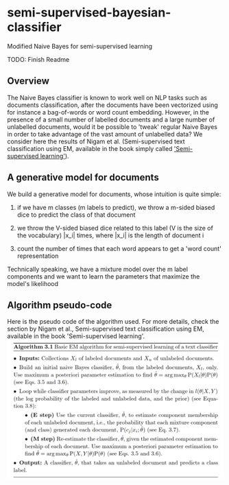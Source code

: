# semi-supervised-bayesian-classifier
Modified Naive Bayes for semi-supervised learning 

TODO: Finish Readme
## Overview

The Naive Bayes classifier is known to work well on NLP tasks such as documents classification, after the documents have been vectorized using for instance a bag-of-words or word count embedding. However, in the presence of a small number of labelled documents and a large number of unlabelled documents, would it be possible to 'tweak' regular Naive Bayes in order to take advantage of the vast amount of unlabelled data? We consider here the results of Nigam et al. (Semi-supervised text classification using EM, available in the book simply called ['Semi-supervised learning'](https://mitpress.mit.edu/books/semi-supervised-learning)). 

## A generative model for documents

We build a generative model for documents, whose intuition is quite simple: 

1) if we have m classes (m labels to predict), we throw a m-sided biased dice to predict the class of that document

3) we throw the V-sided biased dice related to this label (V is the size of the vocabulary) |x_i| times, where |x_i| is the length of document i

3) count the number of times that each word appears to get a 'word count' representation

Technically speaking, we have a mixture model over the m label components and we want to learn the parameters that maximize the model's  likelihood


## Algorithm pseudo-code

Here is the pseudo code of the algorithm used. For more details, check the section by  Nigam et al., Semi-supervised text classification using EM, available in the book 'Semi-supervised learning'.
![alt text](bayes_pseudo.PNG)



